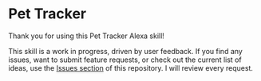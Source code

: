 # Pet Tracker

Thank you for using this Pet Tracker Alexa skill!

This skill is a work in progress, driven by user feedback. If you find any issues, want to submit feature requests, or check out the current list of ideas, use the [Issues section](https://github.com/dojohnso/PetTrackerAlexa/issues) of this repository. I will review every request. 

